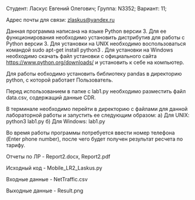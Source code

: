 Студент: Ласкус Евгений Олегович; Группа: N3352; Вариант: 11;

Адрес почты для связи: zlaskus@yandex.ru

Данная программа написана на языке Python версии 3. Для ее функционирования необходимо установить дистрибутив для работы с Python версии 3. Для установки на UNIX необходимо воспользоваться командой sudo apt-get install python3 . Для установки на Windows необходимо скачать файл установки с официального сайта https://www.python.org/downloads/ и установить к себе на компьютер.

Для работы еобходимо установить библиотеку pandas в директорию python, с которой работает Пользователь.

Перед использованием в папке с lab1.py необходимо разместить файл data.csv, содержащий данные CDR.

В терминале необходимо перейти в директорию с файлами для данной лабораторной работы и запустить ее следующим образом: а) Для UNIX: python3 lab1.py б) Для Windows: lab1.py

Во время работы программы потребуется ввести номер телефона (Enter phone number), после чего будет получен результат ресчета по тарифу.

Отчеты по ЛР - Report2.docx, Report2.pdf

Исходный код - Mobile_LR2_Laskus.py

Входные данные - NetTraffic.csv

Выходные данные - Result.png
